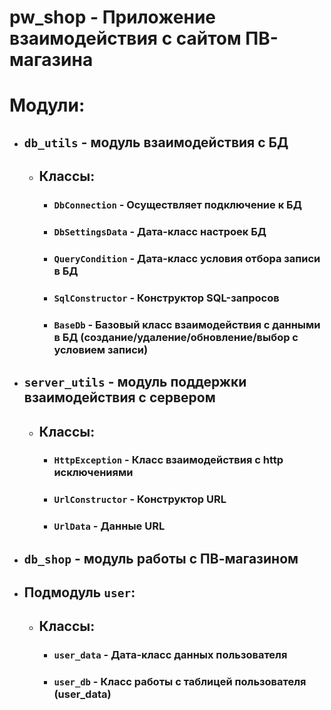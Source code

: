 # pw_shop - Приложение взаимодействия с сайтом ПВ-магазина  

# Модули:  

- ## `db_utils` - модуль взаимодействия с БД
    - ## Классы:
      - ### `DbConnection` - Осуществляет подключение к БД
      - ### `DbSettingsData` - Дата-класс настроек БД
      - ### `QueryCondition` - Дата-класс условия отбора записи в БД
      - ### `SqlConstructor` - Конструктор SQL-запросов
      - ### `BaseDb` - Базовый класс взаимодействия с данными в БД (создание/удаление/обновление/выбор с условием записи)  

- ## `server_utils` - модуль поддержки взаимодействия с сервером
    - ## Классы:
      - ### `HttpException` - Класс взаимодействия с http исключениями  
      - ### `UrlConstructor` - Конструктор URL
      - ### `UrlData` - Данные URL
- ## `db_shop` - модуль работы с ПВ-магазином
- ## Подмодуль `user`:  
    - ## Классы:
      - ### `user_data` - Дата-класс данных пользователя
      - ### `user_db` - Класс работы с таблицей пользователя (user_data)
